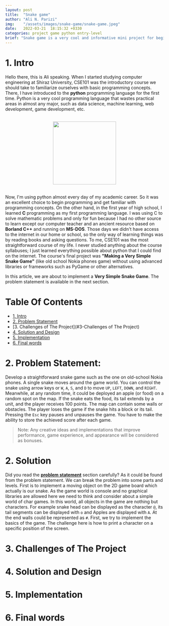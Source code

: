 ```yaml
---
layout: post
title:  "Snake game"
author: "Ali N. Parizi"
img:    "/assets/images/snake-game/snake-game.jpeg"
date:   2022-03-21  18:15:32 +0330
categories: project game python entry-level
brief: "Snake game is a very cool and informative mini project for beginners, in this post we are going to implement a simple snake game from scratch using python."
---
```


# 1. Intro
Hello there, this is Ali speaking. When I started studying computer engineering at Shiraz University, CSE101 was the introductory course we should take to familiarize ourselves with basic programming concepts. There, I have introduced to the **python** programming language for the first time. Python is a very cool programming language that wastes practical areas in almost any major, such as data science, machine learning, web development, game development, etc.

<br>
<div align="center">
    <img src="/assets/images/snake-game/python-logo.png" width="200px">
</div>
<br>

Now, I'm using python almost every day of my academic career. So it was an excellent choice to begin programming and get familiar with programming concepts. On the other hand, in the first year of high school, I learned **C** programming as my first programming language. I was using C to solve mathematic problems and only for fun because I had no other source to learn except our computer teacher and an ancient resource based on **Borland C++** and running on **MS-DOS**. Those days we didn't have access to the internet in our home or school, so the only way of learning things was by reading books and asking questions. To me, CSE101 was the most straightforward course of my life. I never studied anything about the course syllabuses; I just learned everything possible about python that I could find on the internet. The course's final project was **"Making a Very Simple Snake Game"** (like old school Nokia phones game) without using advanced libraries or frameworks such as PyGame or other alternatives.

In this article, we are about to implement a **Very Simple Snake Game**. The problem statement is available in the next section.

# Table Of Contents
- [1. Intro](#1-intro)
- [2. Problem Statement](#2-problem-statement)
- [3. Challenges of The Project](#3-Challenges of The Project)
- [4. Solution and Design](#4.solution-and-design)
- [5. Implementation](#5-implementation)
- [6. Final words](#6-final-words)

# 2. Problem Statement:

Develop a straightforward snake game such as the one on old-school Nokia phones. A single snake moves around the game world. You can control the snake using arrow keys or `W`, `A`, `S`, and `D` to move `UP`, `LEFT`, `DOWN`, and `RIGHT`. Meanwhile, at any random time, it could be deployed an apple (or food) on a random spot on the map. If the snake eats the food, its tail extends by a unit, and the player receives 100 points. The map can contain some walls or obstacles. The player loses the game if the snake hits a block or its tail. Pressing the `Esc` key pauses and unpauses the game. You have to make the ability to store the achieved score after each game.
> Note: Any creative ideas and implementations that improve performance, game experience, and appearance will be considered as bonuses.

# 2. Solution
Did you read the **[problem statement](#11-problem-statement)** section carefully? As it could be found from the problem statement. We can break the problem into some parts and levels. First is to implement a moving object on the 2D game board which actually is our snake. As the game world is console and no graphical libraries are allowed here we need to think and consider about a simple world of char games. In this world, all objects in the game are nothing but characters. For example snake head can be displayed as the character `@`, its tail segments can be displayed with `o` and Apples are displayed with `A`. At the end walls could be represented as `#`. First, we try to implement the basics of the game. The challenge here is how to print a character on a specific position of the screen. 

# 3. Challenges of The Project

# 4. Solution and Design

# 5. Implementation

# 6. Final words